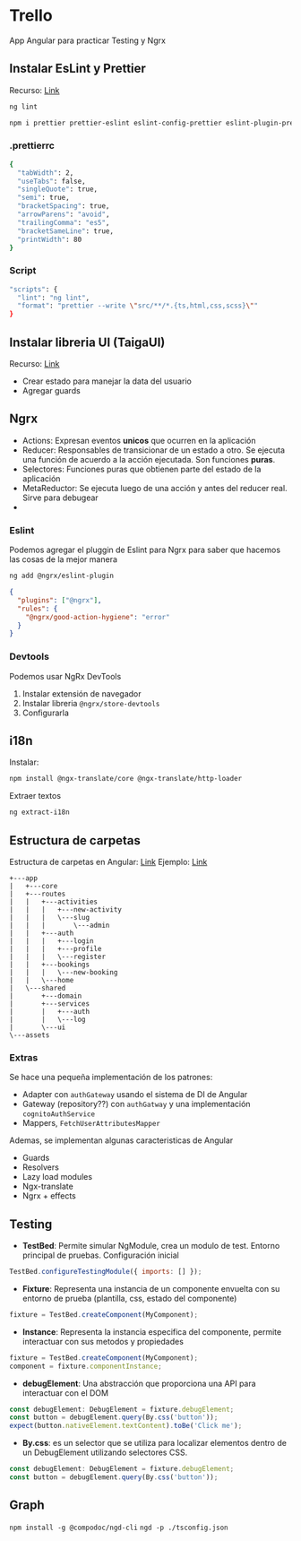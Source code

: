 # Trello

App Angular para practicar Testing y Ngrx

## Instalar EsLint y Prettier

Recurso: [Link](https://gist.github.com/bezael/5086db4bf7fd4655969a8da4e5ec1ab8)

```bash
ng lint
```

```bash
npm i prettier prettier-eslint eslint-config-prettier eslint-plugin-prettier -D
```

### .prettierrc

```bash
{
  "tabWidth": 2,
  "useTabs": false,
  "singleQuote": true,
  "semi": true,
  "bracketSpacing": true,
  "arrowParens": "avoid",
  "trailingComma": "es5",
  "bracketSameLine": true,
  "printWidth": 80
}
```

### Script

```bash
"scripts": {
  "lint": "ng lint",
  "format": "prettier --write \"src/**/*.{ts,html,css,scss}\""
}
```

## Instalar libreria UI (TaigaUI)

Recurso: [Link](https://taiga-ui.dev/getting-started)

- Crear estado para manejar la data del usuario
- Agregar guards

## Ngrx

- Actions: Expresan eventos **unicos** que ocurren en la aplicación
- Reducer: Responsables de transicionar de un estado a otro. Se ejecuta una función de acuerdo a la acción ejecutada. Son funciones **puras**.
- Selectores: Funciones puras que obtienen parte del estado de la aplicación
- MetaReductor: Se ejecuta luego de una acción y antes del reducer real. Sirve para debugear
-

### Eslint

Podemos agregar el pluggin de Eslint para Ngrx para saber que hacemos las cosas de la mejor manera

```bash
ng add @ngrx/eslint-plugin
```

```json
{
  "plugins": ["@ngrx"],
  "rules": {
    "@ngrx/good-action-hygiene": "error"
  }
}
```

### Devtools

Podemos usar NgRx DevTools

1. Instalar extensión de navegador
2. Instalar libreria `@ngrx/store-devtools`
3. Configurarla

## i18n

Instalar:

```bash
npm install @ngx-translate/core @ngx-translate/http-loader
```

Extraer textos

```bash
ng extract-i18n
```

## Estructura de carpetas

Estructura de carpetas en Angular: [Link](https://albertobasalo.medium.com/file-and-folder-structure-for-angular-applications-3130efc582e3)
Ejemplo: [Link](https://github.com/AlbertoBasalo/ng-lab/tree/main/ActivityBookings)

```
+---app
|   +---core
|   +---routes
|   |   +---activities
|   |   |   +---new-activity
|   |   |   \---slug
|   |   |       \---admin
|   |   +---auth
|   |   |   +---login
|   |   |   +---profile
|   |   |   \---register
|   |   +---bookings
|   |   |   \---new-booking
|   |   \---home
|   \---shared
|       +---domain
|       +---services
|       |   +---auth
|       |   \---log
|       \---ui
\---assets
```

### Extras

Se hace una pequeña implementación de los patrones:

- Adapter con `authGateway` usando el sistema de DI de Angular
- Gateway (repository??) con `authGatway` y una implementación `cognitoAuthService`
- Mappers, `FetchUserAttributesMapper`

Ademas, se implementan algunas caracteristicas de Angular

- Guards
- Resolvers
- Lazy load modules
- Ngx-translate
- Ngrx + effects

## Testing

- **TestBed**: Permite simular NgModule, crea un modulo de test. Entorno principal de pruebas. Configuración inicial

```js
TestBed.configureTestingModule({ imports: [] });
```

- **Fixture**: Representa una instancia de un componente envuelta con su entorno de prueba (plantilla, css, estado del componente)

```js
fixture = TestBed.createComponent(MyComponent);
```

- **Instance**: Representa la instancia especifica del componente, permite interactuar con sus metodos y propiedades

```js
fixture = TestBed.createComponent(MyComponent);
component = fixture.componentInstance;
```

- **debugElement**: Una abstracción que proporciona una API para interactuar con el DOM

```js
const debugElement: DebugElement = fixture.debugElement;
const button = debugElement.query(By.css('button'));
expect(button.nativeElement.textContent).toBe('Click me');
```

- **By.css**: es un selector que se utiliza para localizar elementos dentro de un DebugElement utilizando selectores CSS.

```js
const debugElement: DebugElement = fixture.debugElement;
const button = debugElement.query(By.css('button'));
```

## Graph

`npm install -g @compodoc/ngd-cli`
`ngd -p ./tsconfig.json`
